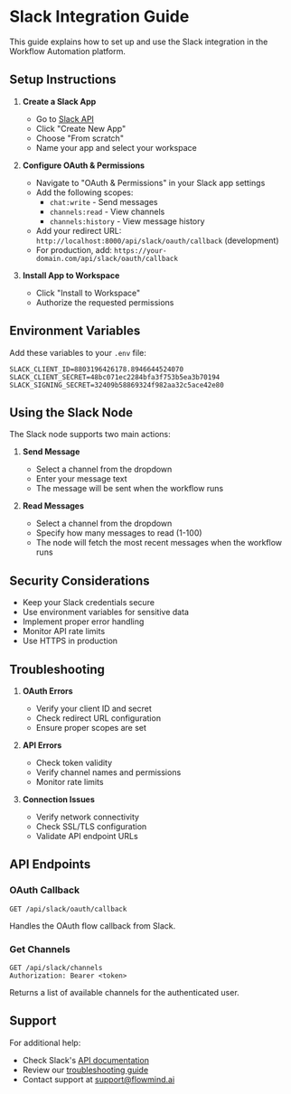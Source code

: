# Slack Integration Guide

This guide explains how to set up and use the Slack integration in the Workflow Automation platform.

## Setup Instructions

1. **Create a Slack App**
   - Go to [Slack API](https://api.slack.com/apps)
   - Click "Create New App"
   - Choose "From scratch"
   - Name your app and select your workspace

2. **Configure OAuth & Permissions**
   - Navigate to "OAuth & Permissions" in your Slack app settings
   - Add the following scopes:
     - `chat:write` - Send messages
     - `channels:read` - View channels
     - `channels:history` - View message history
   - Add your redirect URL: `http://localhost:8000/api/slack/oauth/callback` (development)
   - For production, add: `https://your-domain.com/api/slack/oauth/callback`

3. **Install App to Workspace**
   - Click "Install to Workspace"
   - Authorize the requested permissions

## Environment Variables

Add these variables to your `.env` file:

```env
SLACK_CLIENT_ID=8803196426178.8946644524070
SLACK_CLIENT_SECRET=48bc071ec2284bfa3f753b5ea3b70194
SLACK_SIGNING_SECRET=32409b58869324f982aa32c5ace42e80
```

## Using the Slack Node

The Slack node supports two main actions:

1. **Send Message**
   - Select a channel from the dropdown
   - Enter your message text
   - The message will be sent when the workflow runs

2. **Read Messages**
   - Select a channel from the dropdown
   - Specify how many messages to read (1-100)
   - The node will fetch the most recent messages when the workflow runs

## Security Considerations

- Keep your Slack credentials secure
- Use environment variables for sensitive data
- Implement proper error handling
- Monitor API rate limits
- Use HTTPS in production

## Troubleshooting

1. **OAuth Errors**
   - Verify your client ID and secret
   - Check redirect URL configuration
   - Ensure proper scopes are set

2. **API Errors**
   - Check token validity
   - Verify channel names and permissions
   - Monitor rate limits

3. **Connection Issues**
   - Verify network connectivity
   - Check SSL/TLS configuration
   - Validate API endpoint URLs

## API Endpoints

### OAuth Callback
```http
GET /api/slack/oauth/callback
```
Handles the OAuth flow callback from Slack.

### Get Channels
```http
GET /api/slack/channels
Authorization: Bearer <token>
```
Returns a list of available channels for the authenticated user.

## Support

For additional help:
- Check Slack's [API documentation](https://api.slack.com/docs)
- Review our [troubleshooting guide](./TROUBLESHOOTING.md)
- Contact support at support@flowmind.ai 